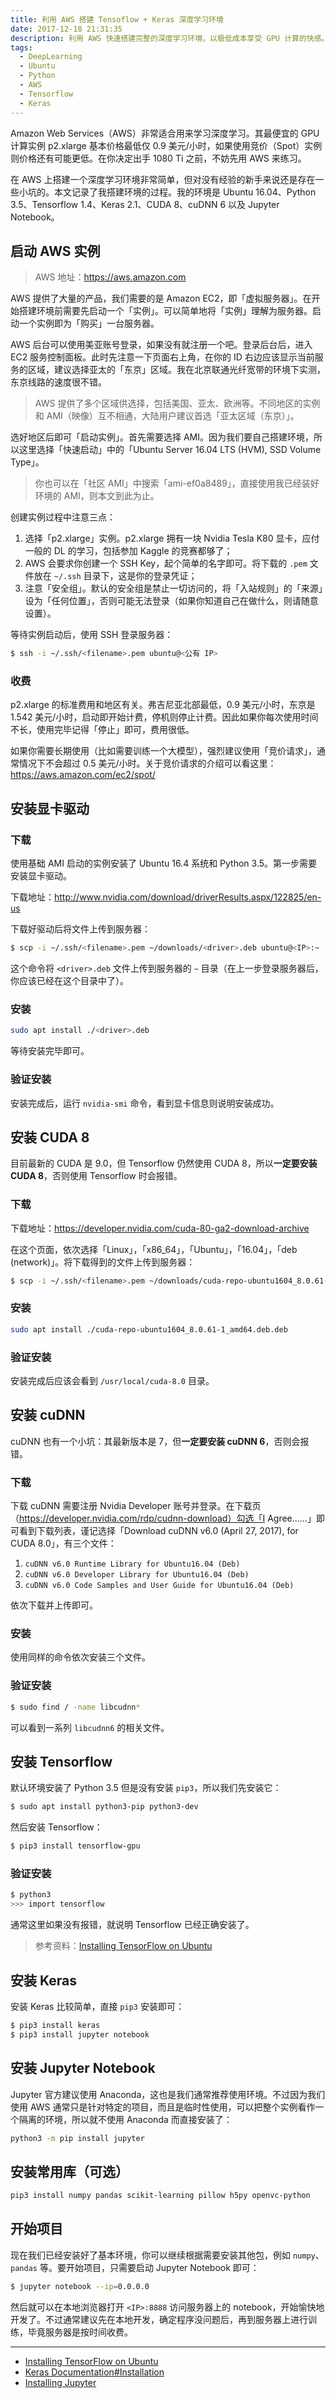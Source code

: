 ```yaml
---
title: 利用 AWS 搭建 Tensoflow + Keras 深度学习环境
date: 2017-12-18 21:31:35
description: 利用 AWS 快速搭建完整的深度学习环境，以极低成本享受 GPU 计算的快感。本文使用 Ubuntu 16.04、Python 3.5、Tensorflow 1.4、Keras 2.1、CUDA 8，cuDNN 6 环境。
tags:
  - DeepLearning
  - Ubuntu
  - Python
  - AWS
  - Tensorflow
  - Keras
---
```


Amazon Web Services（AWS）非常适合用来学习深度学习。其最便宜的 GPU 计算实例 p2.xlarge 基本价格最低仅 0.9 美元/小时，如果使用竞价（Spot）实例则价格还有可能更低。在你决定出手 1080 Ti 之前，不妨先用 AWS 来练习。

在 AWS 上搭建一个深度学习环境非常简单，但对没有经验的新手来说还是存在一些小坑的。本文记录了我搭建环境的过程。我的环境是 Ubuntu 16.04、Python 3.5、Tensorflow 1.4、Keras 2.1、CUDA 8、cuDNN 6 以及 Jupyter Notebook。

## 启动 AWS 实例

> AWS 地址：https://aws.amazon.com

AWS 提供了大量的产品，我们需要的是 Amazon EC2，即「虚拟服务器」。在开始搭建环境前需要先启动一个「实例」。可以简单地将「实例」理解为服务器。启动一个实例即为「购买」一台服务器。

AWS 后台可以使用美亚账号登录，如果没有就注册一个吧。登录后台后，进入 EC2 服务控制面板。此时先注意一下页面右上角，在你的 ID 右边应该显示当前服务的区域，建议选择亚太的「东京」区域。我在北京联通光纤宽带的环境下实测，东京线路的速度很不错。

> AWS 提供了多个区域供选择，包括美国、亚太、欧洲等。不同地区的实例和 AMI（映像）互不相通，大陆用户建议首选「亚太区域（东京）」。

选好地区后即可「启动实例」。首先需要选择 AMI。因为我们要自己搭建环境，所以这里选择「快速启动」中的「Ubuntu Server 16.04 LTS (HVM), SSD Volume Type」。

> 你也可以在「社区 AMI」中搜索「ami-ef0a8489」，直接使用我已经装好环境的 AMI，则本文到此为止。

创建实例过程中注意三点：

1. 选择「p2.xlarge」实例。p2.xlarge 拥有一块 Nvidia Tesla K80 显卡，应付一般的 DL 的学习，包括参加 Kaggle 的竞赛都够了；
2. AWS 会要求你创建一个 SSH Key，起个简单的名字即可。将下载的 `.pem` 文件放在 `~/.ssh` 目录下，这是你的登录凭证；
3. 注意「安全组」。默认的安全组是禁止一切访问的，将「入站规则」的「来源」设为「任何位置」，否则可能无法登录（如果你知道自己在做什么，则请随意设置）。

等待实例启动后，使用 SSH 登录服务器：

```bash
$ ssh -i ~/.ssh/<filename>.pem ubuntu@<公有 IP>
```

### 收费

p2.xlarge 的标准费用和地区有关。弗吉尼亚北部最低，0.9 美元/小时，东京是 1.542 美元/小时，启动即开始计费，停机则停止计费。因此如果你每次使用时间不长，使用完毕记得「停止」即可，费用很低。

如果你需要长期使用（比如需要训练一个大模型），强烈建议使用「竞价请求」，通常情况下不会超过 0.5 美元/小时。关于竞价请求的介绍可以看这里：https://aws.amazon.com/ec2/spot/

## 安装显卡驱动

### 下载

使用基础 AMI 启动的实例安装了 Ubuntu 16.4 系统和 Python 3.5。第一步需要安装显卡驱动。

下载地址：http://www.nvidia.com/download/driverResults.aspx/122825/en-us

下载好驱动后将文件上传到服务器：

```bash
$ scp -i ~/.ssh/<filename>.pem ~/downloads/<driver>.deb ubuntu@<IP>:~
```

这个命令将 `<driver>.deb` 文件上传到服务器的 `~` 目录（在上一步登录服务器后，你应该已经在这个目录中了）。

### 安装

```bash
sudo apt install ./<driver>.deb
```

等待安装完毕即可。

### 验证安装

安装完成后，运行 `nvidia-smi` 命令，看到显卡信息则说明安装成功。

## 安装 CUDA 8

目前最新的 CUDA 是 9.0，但 Tensorflow 仍然使用 CUDA 8，所以**一定要安装 CUDA 8**，否则使用 Tensorflow 时会报错。

### 下载

下载地址：https://developer.nvidia.com/cuda-80-ga2-download-archive

在这个页面，依次选择「Linux」，「x86_64」，「Ubuntu」，「16.04」，「deb (network)」。将下载得到的文件上传到服务器：

```bash
$ scp -i ~/.ssh/<filename>.pem ~/downloads/cuda-repo-ubuntu1604_8.0.61-1_amd64.deb.deb ubuntu@<IP>:~
```

### 安装

```bash
sudo apt install ./cuda-repo-ubuntu1604_8.0.61-1_amd64.deb.deb
```

### 验证安装

安装完成后应该会看到 `/usr/local/cuda-8.0` 目录。

## 安装 cuDNN

cuDNN 也有一个小坑：其最新版本是 7，但**一定要安装 cuDNN 6**，否则会报错。

### 下载

下载 cuDNN 需要注册 Nvidia Developer 账号并登录。在下载页（https://developer.nvidia.com/rdp/cudnn-download）勾选「I Agree……」即可看到下载列表，谨记选择「Download cuDNN v6.0 (April 27, 2017), for CUDA 8.0」，有三个文件：

1. `cuDNN v6.0 Runtime Library for Ubuntu16.04 (Deb)`
2. `cuDNN v6.0 Developer Library for Ubuntu16.04 (Deb)`
3. `cuDNN v6.0 Code Samples and User Guide for Ubuntu16.04 (Deb)`

依次下载并上传即可。

### 安装

使用同样的命令依次安装三个文件。

### 验证安装

```bash
$ sudo find / -name libcudnn*
```

可以看到一系列 `libcudnn6` 的相关文件。

## 安装 Tensorflow

默认环境安装了 Python 3.5 但是没有安装 `pip3`，所以我们先安装它：

```bash
$ sudo apt install python3-pip python3-dev
```

然后安装 Tensorflow：

```bash
$ pip3 install tensorflow-gpu
```

### 验证安装

```bash
$ python3
>>> import tensorflow
```

通常这里如果没有报错，就说明 Tensorflow 已经正确安装了。

> 参考资料：[Installing TensorFlow on Ubuntu](https://www.tensorflow.org/install/install_linux#InstallingNativePip)

## 安装 Keras

安装 Keras 比较简单，直接 `pip3` 安装即可：

```bash
$ pip3 install keras
$ pip3 install jupyter notebook
```

## 安装 Jupyter Notebook

Jupyter 官方建议使用 Anaconda，这也是我们通常推荐使用环境。不过因为我们使用 AWS 通常只是针对特定的项目，而且是临时性使用，可以把整个实例看作一个隔离的环境，所以就不使用 Anaconda 而直接安装了：

```bash
python3 -m pip install jupyter
```

## 安装常用库（可选）

```bash
pip3 install numpy pandas scikit-learning pillow h5py openvc-python
```

## 开始项目

现在我们已经安装好了基本环境，你可以继续根据需要安装其他包，例如 `numpy`、`pandas` 等。要开始项目，只需要启动 Jupyter Notebook 即可：

```bash
$ jupyter notebook --ip=0.0.0.0
```

然后就可以在本地浏览器打开 `<IP>:8888` 访问服务器上的 notebook，开始愉快地开发了。不过通常建议先在本地开发，确定程序没问题后，再到服务器上进行训练，毕竟服务器是按时间收费。

***

- [Installing TensorFlow on Ubuntu](https://www.tensorflow.org/install/install_linux#InstallingNativePip)
- [Keras Documentation#Installation](https://keras.io/#installation)
- [Installing Jupyter](http://jupyter.org/install.html)